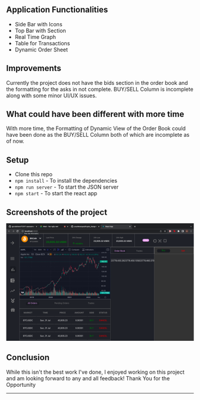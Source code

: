 ## Application Functionalities

- Side Bar with Icons
- Top Bar with Section
- Real Time Graph
- Table for Transactions
- Dynamic Order Sheet

## Improvements

Currently the project does not have the bids section in the order book and the formatting for the asks in not complete. BUY/SELL Column is incomplete along with some minor UI/UX issues.

## What could have been different with more time

With more time, the Formatting of Dynamic View of the Order Book could have been done as the BUY/SELL Column both of which are incomplete as of now.

## Setup

- Clone this repo
- `npm install` - To install the dependencies
- `npm run server` - To start the JSON server
- `npm start` - To start the react app

## Screenshots of the project
<img width="1512"  src="./src/images/Screenshot.png">

## Conclusion

While this isn't the best work I've done, I enjoyed working on this project and am looking forward to any and all feedback! Thank You for the Opportunity

---
